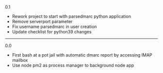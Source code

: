 0.1

* Rework project to start with parsedmarc python application
* Remove serverport parameter
* Fix username parsedmarc in user creation
* Update checklist for python39 changes

---

0.0

* First bash at a pot jail with automatic dmarc report by accessing IMAP mailbox
* Use node pm2 as process manager to background node app
